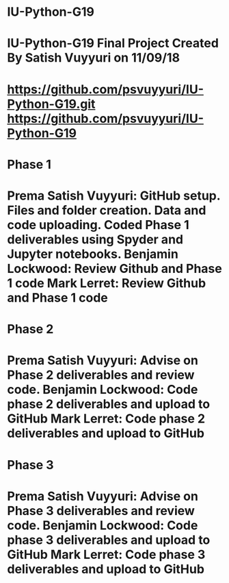 # IU-Python-G19
IU-Python-G19 Final Project
Created By Satish Vuyyuri on 11/09/18
====================================================================================
https://github.com/psvuyyuri/IU-Python-G19.git
https://github.com/psvuyyuri/IU-Python-G19
====================================================================================
# Phase 1
Prema Satish Vuyyuri:  GitHub setup.  Files and folder creation. Data and code uploading. Coded Phase 1 deliverables using Spyder and Jupyter notebooks. 
Benjamin Lockwood: Review Github and Phase 1 code
Mark Lerret: Review Github and Phase 1 code
====================================================================================
# Phase 2
Prema Satish Vuyyuri:  Advise on Phase 2 deliverables and review code.
Benjamin Lockwood: Code phase 2 deliverables and upload to GitHub
Mark Lerret: Code phase 2 deliverables and upload to GitHub
====================================================================================
# Phase 3
Prema Satish Vuyyuri:  Advise on Phase 3 deliverables and review code.
Benjamin Lockwood: Code phase 3 deliverables and upload to GitHub
Mark Lerret: Code phase 3 deliverables and upload to GitHub
====================================================================================

